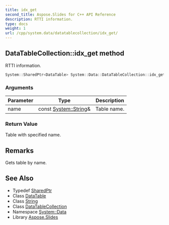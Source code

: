 ```yaml
---
title: idx_get
second_title: Aspose.Slides for C++ API Reference
description: RTTI information.
type: docs
weight: 1
url: /cpp/system.data/datatablecollection/idx_get/
---
```

## DataTableCollection::idx_get method


RTTI information.

```cpp
System::SharedPtr<DataTable> System::Data::DataTableCollection::idx_get(const System::String &name)
```


### Arguments

| Parameter | Type | Description |
| --- | --- | --- |
| name | const [System::String](../../../system/string/)\& | Table name. |

### Return Value

Table with specified name.
## Remarks


Gets table by name. 
## See Also

* Typedef [SharedPtr](../../../system/sharedptr/)
* Class [DataTable](../../datatable/)
* Class [String](../../../system/string/)
* Class [DataTableCollection](../)
* Namespace [System::Data](../../)
* Library [Aspose.Slides](../../../)
